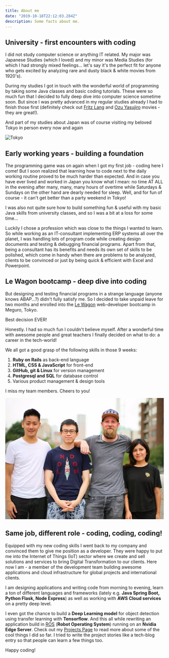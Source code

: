 ```yaml
---
title: About me
date: "2019-10-18T22:12:03.284Z"
description: Some facts about me.
---
```


## University - first encounters with coding

I did not study computer science or anything IT related. My major was Japanese Studies (which I loved) and my minor was Media Studies (for which I had strongly mixed feelings... let's say it's the perfect fit for anyone who gets excited by analyzing rare and dusty black & white movies from 1920's).

During my studies I got in touch with the wonderful world of programming by taking some Java classes and basic coding tutorials. These were so much fun that I decided to fully deep dive into computer science sometime soon. But since I was pretty advanced in my regular studies already I had to finish those first (definitely check out [Fritz Lang](https://en.wikipedia.org/wiki/Fritz_Lang) and [Ozu Yasujiro](https://en.wikipedia.org/wiki/Yasujir%C5%8D_Ozu) movies - they are great!).

And part of my studies about Japan was of course visiting my beloved Tokyo in person every now and again
<i class="em em-cherry_blossom" aria-role="presentation" aria-label="CHERRY BLOSSOM"></i>
<i class="em em-sake" aria-role="presentation" aria-label="SAKE BOTTLE AND CUP"></i>
<i class="em em-izakaya_lantern" aria-role="presentation" aria-label="IZAKAYA LANTERN"></i>

![Tokyo](./tokyo-golden-gai.jpg)

## Early working years - building a foundation

The programming game was on again when I got my first job - coding here I come! But I soon realized that learning how to code next to the daily working routine proved to be much harder than expected. And in case you have ever lived and worked in Japan you know what I mean: no time AT ALL in the evening after many, many, many hours of overtime while Saturdays & Sundays on the other hand are dearly needed for sleep. Well, and for fun of course - it can't get better than a party weekend in Tokyo!
<i class="em em-beers" aria-role="presentation" aria-label="CLINKING BEER MUGS"></i>
<i class="em em-city_sunset" aria-role="presentation" aria-label="CITYSCAPE AT DUSK"></i>

I was also not quite sure how to build something fun & useful with my basic Java skills from university classes, and so I was a bit at a loss for some time...

Luckily I chose a profession which was close to the things I wanted to learn. So while working as an IT-consultant implementing ERP systems all over the planet, I was handling lots of program code while creating design documents and testing & debugging financial programs. Apart from that, being a consultant has its benefits and needs its own set of skills to be polished, which come in handy when there are problems to be analyzed, clients to be convinced or just by being quick & efficient with Excel and Powerpoint.

## Le Wagon bootcamp - deep dive into coding

But designing and testing financial programs in a strange language (anyone knows ABAP...?) didn't fully satisfy me. So I decided to take unpaid leave for two months and enrolled into the [Le Wagon](http://lewagon.com) web-developer bootcamp in Meguro, Tokyo.

Best decision EVER!

Honestly. I had so much fun I couldn't believe myself. After a wonderful time with awesome people and great teachers I finally decided on what to do: a career in the tech-world!

We all got a good grasp of the following skills in those 9 weeks:

1. **Ruby on Rails** as back-end language
2. **HTML, CSS & JavaScript** for front-end
3. **GitHub, git & Linux** for version management
4. **Postgresql and SQL** for database control
5. Various product management & design tools

I miss my team members. Cheers to you! <i class="em em-beers" aria-role="presentation" aria-label="CLINKING BEER MUGS"></i>

![LeWagon](./lewagon-teammates.jpg)

## Same job, different role - coding, coding, coding!

Equipped with my new coding skills I went back to my company and convinced them to give me position as a developer. They were happy to put me into the Internet of Things (IoT) sector where we create and sell solutions and services to bring Digital Transformation to our clients. Here now I am - a member of the development team building awesome applications and cloud infrastructure for global projects and international clients.

I am designing applications and writing code from morning to evening, learn a ton of different languages and frameworks (lately e.g. **Java Spring Boot, Python Flask, Node Express**) as well as working with **AWS Cloud services** on a pretty deep level.

I even got the chance to build a **Deep Learning model** for object detection using transfer learning with **Tensorflow**. And this all while rewriting an application build in [ROS](http://ros.org) (**Robot Operating System**) running on an **Nvidia Edge Server**. Check out my [Projects Page](/projects) to read more about some of the cool things I did so far. I tried to write the project stories like a tech-blog entry so that people can learn a few things too.

Happy coding! <i class="em em-male-technologist" aria-role="presentation" aria-label=""></i>

